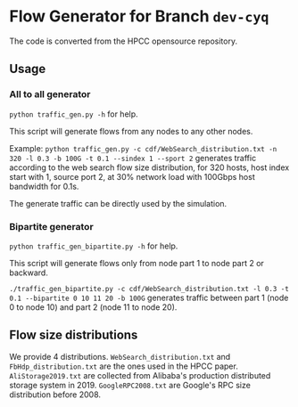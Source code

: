 # Flow Generator for Branch `dev-cyq`

The code is converted from the HPCC opensource repository.

## Usage

### All to all generator

`python traffic_gen.py -h` for help.

This script will generate flows from any nodes to any other nodes.

Example:
`python traffic_gen.py -c cdf/WebSearch_distribution.txt -n 320 -l 0.3 -b 100G -t 0.1 --sindex 1 --sport 2` generates traffic according to the web search flow size distribution, for 320 hosts, host index start with 1, source port 2, at 30% network load with 100Gbps host bandwidth for 0.1s.

The generate traffic can be directly used by the simulation.

### Bipartite generator

`python traffic_gen_bipartite.py -h` for help.

This script will generate flows only from node part 1 to node part 2 or backward.

`./traffic_gen_bipartite.py -c cdf/WebSearch_distribution.txt -l 0.3 -t 0.1 --bipartite 0 10 11 20 -b 100G` generates traffic between part 1 (node 0 to node 10) and part 2 (node 11 to node 20).

## Flow size distributions
We provide 4 distributions. `WebSearch_distribution.txt` and `FbHdp_distribution.txt` are the ones used in the HPCC paper. `AliStorage2019.txt` are collected from Alibaba's production distributed storage system in 2019. `GoogleRPC2008.txt` are Google's RPC size distribution before 2008.
